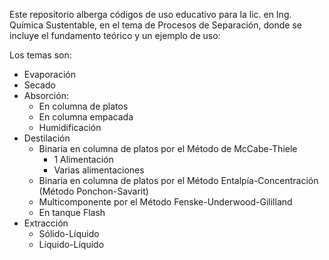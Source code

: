 Este repositorio alberga códigos de uso educativo para la lic. en Ing. Química Sustentable, en el tema de Procesos de Separación, donde se incluye el fundamento teórico y un ejemplo de uso: 

Los temas son:
* Evaporación
* Secado
* Absorción:
  * En columna de platos
  * En columna empacada
  * Humidificación
* Destilación
  * Binaria en columna de platos por el Método de McCabe-Thiele
     * 1 Alimentación
     * Varias alimentaciones
  * Binaria en columna de platos por el Método Entalpía-Concentración (Método Ponchon-Savarit)
  * Multicomponente por el Método Fenske-Underwood-Gililland
  * En tanque Flash
* Extracción
  * Sólido-Líquido
  * Líquido-Líquido  
 
  

